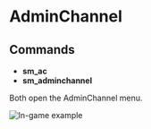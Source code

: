 # AdminChannel

## Commands

* **sm_ac**
* **sm_adminchannel**

Both open the AdminChannel menu.

![In-game example](https://i.imgur.com/4WliR3w.jpg)

